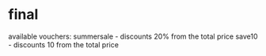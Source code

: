 # final

available vouchers:
summersale - discounts 20% from the total price
save10 - discounts 10 from the total price
